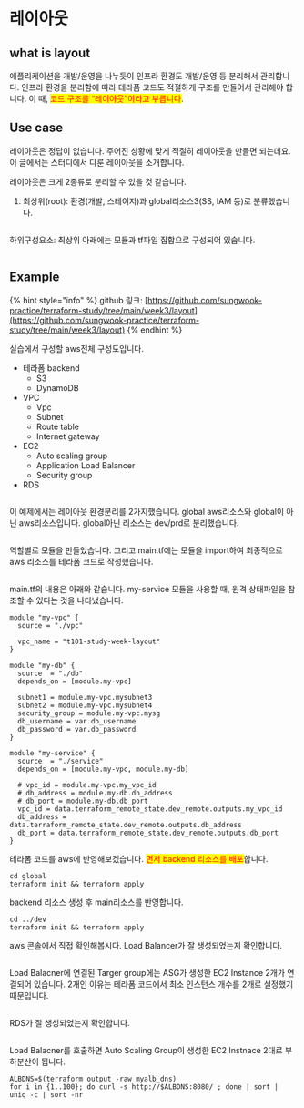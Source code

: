 # 레이아웃

## what is layout

애플리케이션을 개발/운영을 나누듯이 인프라 환경도 개발/운영 등 분리해서 관리합니다. 인프라 환경을 분리함에 따라 테라폼 코드도 적절하게 구조를 만들어서 관리해야 합니다. 이 때, <mark style="color:red;">코드 구조를 “레이아웃”이라고 부릅니다</mark>.



## Use case

레이아웃은 정답이 없습니다. 주어진 상황에 맞게 적절히 레이아웃을 만들면 되는데요. 이 글에서는 스터디에서 다룬 레이아웃을 소개합니다.



레이아웃은 크게 2종류로 분리할 수 있을 것 같습니다.

1. 최상위(root): 환경(개발, 스테이지)과 global리소스3(SS, IAM 등)로 분류했습니다.

<figure><img src="../../.gitbook/assets/image.png" alt=""><figcaption></figcaption></figure>

하위구성요소: 최상위 아래에는 모듈과 tf파일 집합으로 구성되어 있습니다.

<figure><img src="../../.gitbook/assets/image (13).png" alt=""><figcaption></figcaption></figure>



## Example

{% hint style="info" %}
github 링크: [https://github.com/sungwook-practice/terraform-study/tree/main/week3/layout](https://github.com/sungwook-practice/terraform-study/tree/main/week3/layout)
{% endhint %}

실습에서 구성할 aws전체 구성도입니다.

* 테라폼 backend
  * S3
  * DynamoDB
* VPC
  * Vpc
  * Subnet
  * Route table
  * Internet gateway
* EC2
  * Auto scaling group
  * Application Load Balancer
  * Security group
* RDS

<figure><img src="../../.gitbook/assets/image (46).png" alt=""><figcaption></figcaption></figure>



이 예제에서는 레이아웃 환경분리를 2가지했습니다. global aws리소스와 global이 아닌 aws리소스입니다. global아닌 리소스는 dev/prd로 분리했습니다.

<figure><img src="../../.gitbook/assets/image (23).png" alt=""><figcaption></figcaption></figure>



역할별로 모듈을 만들었습니다. 그리고 main.tf에는 모듈을 import하여 최종적으로 aws 리소스를 테라폼 코드로 작성했습니다.

<figure><img src="../../.gitbook/assets/image (8).png" alt=""><figcaption></figcaption></figure>



main.tf의 내용은 아래와 같습니다. my-service 모듈을 사용할 때, 원격 상태파일을 참조할 수 있다는 것을 나타냈습니다.

```hcl
module "my-vpc" {
  source = "./vpc"

  vpc_name = "t101-study-week-layout"
}

module "my-db" {
  source  = "./db"
  depends_on = [module.my-vpc]

  subnet1 = module.my-vpc.mysubnet3
  subnet2 = module.my-vpc.mysubnet4
  security_group = module.my-vpc.mysg
  db_username = var.db_username
  db_password = var.db_password
}

module "my-service" {
  source  = "./service"
  depends_on = [module.my-vpc, module.my-db]

  # vpc_id = module.my-vpc.my_vpc_id
  # db_address = module.my-db.db_address
  # db_port = module.my-db.db_port
  vpc_id = data.terraform_remote_state.dev_remote.outputs.my_vpc_id
  db_address = data.terraform_remote_state.dev_remote.outputs.db_address
  db_port = data.terraform_remote_state.dev_remote.outputs.db_port
}
```



테라폼 코드를 aws에 반영해보겠습니다. <mark style="color:red;">먼저 backend 리소스를 배포</mark>합니다.

```
cd global
terraform init && terraform apply
```



backend 리소스 생성 후 main리소스를 반영합니다.

```
cd ../dev
terraform init && terraform apply
```



aws 콘솔에서 직접 확인해봅시다. Load Balancer가 잘 생성되었는지 확인합니다.

<figure><img src="../../.gitbook/assets/image (10).png" alt=""><figcaption></figcaption></figure>



Load Balacner에 연결된 Targer group에는 ASG가 생성한 EC2 Instance 2개가 연결되어 있습니다. 2개인 이유는 테라폼 코드에서 최소 인스턴스 개수를 2개로 설정했기 때문입니다.

<figure><img src="../../.gitbook/assets/image (45).png" alt=""><figcaption></figcaption></figure>



RDS가 잘 생성되었는지 확인합니다.

<figure><img src="../../.gitbook/assets/image (1).png" alt=""><figcaption></figcaption></figure>



Load Balacner를 호출하면 Auto Scaling Group이 생성한 EC2 Instnace 2대로 부하분산이 됩니다.

```shell
ALBDNS=$(terraform output -raw myalb_dns)
for i in {1..100}; do curl -s http://$ALBDNS:8080/ ; done | sort | uniq -c | sort -nr
```

<figure><img src="../../.gitbook/assets/image (4).png" alt=""><figcaption></figcaption></figure>
